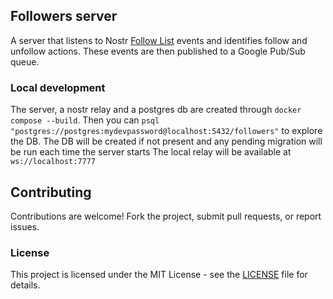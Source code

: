 ## Followers server
A server that listens to Nostr [Follow List](https://github.com/nostr-protocol/nips/blob/master/02.md) events and identifies follow and unfollow actions. These events are then published to a Google Pub/Sub queue.

### Local development
The server, a nostr relay and a postgres db are created through `docker compose --build`.
Then you can `psql "postgres://postgres:mydevpassword@localhost:5432/followers"` to explore the DB.
The DB will be created if not present and any pending migration will be run each time the server starts
The local relay will be available at `ws://localhost:7777`

## Contributing
Contributions are welcome! Fork the project, submit pull requests, or report issues.

### License
This project is licensed under the MIT License - see the [LICENSE](LICENSE) file for details.

